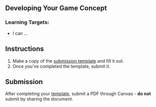 ---
---

[//]: # ( <p><iframe src="https://douglasurner.github.io/GDP2/units/super-showcase/SSC.2-game-concept/" width="100%" height="666px"></iframe></p> )

## Developing Your Game Concept

[slides]: https://docs.google.com/document/d/1pDQuBf--8_l4FbqYTKfDcXevp2SSr9jvGKFK8UkQZUc/edit?usp=sharing
[template]: #


### Learning Targets:

* I can ...

## Instructions

1. Make a copy of the [submission template][template] and fill it out.
1. Once you've completed the template, submit it.

## Submission

After completing your [template][], submit a PDF through Canvas - **do not** submit by sharing the document.
